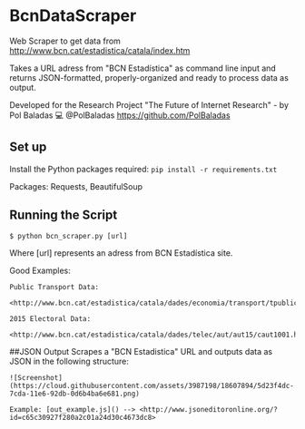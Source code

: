 # BcnDataScraper
Web Scraper to get data from http://www.bcn.cat/estadistica/catala/index.htm 

Takes a URL adress from "BCN Estadística" as command line input and returns JSON-formatted, properly-organized and ready to process data as output.

Developed for the Research Project "The Future of Internet Research" - by Pol Baladas 💻
@PolBaladas <https://github.com/PolBaladas>

## Set up
Install the Python packages required:
``` pip install -r requirements.txt ```

Packages: Requests, BeautifulSoup

## Running the Script
```$ python bcn_scraper.py [url] ```

Where [url] represents an adress from BCN Estadística site.

Good Examples:

	Public Transport Data: 

	<http://www.bcn.cat/estadistica/catala/dades/economia/transport/tpublic/auev01.htm>

	2015 Electoral Data: 

	<http://www.bcn.cat/estadistica/catala/dades/telec/aut/aut15/caut1001.htm>



##JSON Output
	Scrapes a "BCN Estadistica" URL and outputs data as JSON in the following structure: 

	![Screenshot](https://cloud.githubusercontent.com/assets/3987198/18607894/5d23f4dc-7cda-11e6-92db-0d6b4ba6e681.png)

	Example: [out_example.js]() --> <http://www.jsoneditoronline.org/?id=c65c30927f280a2c01a24d30c4673dc8>
